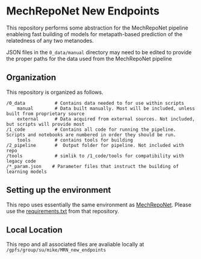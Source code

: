 # MechRepoNet New Endpoints

This repository performs some abstraction for the MechRepoNet pipeline
enableing fast building of models for metapath-based prediction of
the relatedness of any two metanodes.

JSON files in the `0_data/manual` directory may need to be edited to provide the proper
paths for the data used from the MechRepoNet pipeline

## Organization

This repository is organized as follows.

```
/0_data           # Contains data needed to for use within scripts
    manual        # Data built manually. Most will be included, unless built from proprietary source
    external      # Data acquired from external sources. Not included, but scripts will provide most
/1_code           # Contains all code for running the pipeline. Scripts and notebooks are numbered in order they should be run.
    tools         # contains tools for building
/2_pipeline       #  Output folder for pipeline. Not included with repo
/tools            # simlik to /1_code/tools for compatibility with legacy code
/*_param.json    # Parameter files that instruct the building of learning models

```

## Setting up the environment

This repo uses essentially the same environment as [MechRepoNet](https://github.com/SuLab/MechRepoNet).
Please use the [requirements.txt](https://github.com/SuLab/MechRepoNet/blob/main/requirements.txt) from that
repository.

## Local Location

This repo and all associated files are avaliable locally at `/gpfs/group/su/mike/MRN_new_endpoints`

